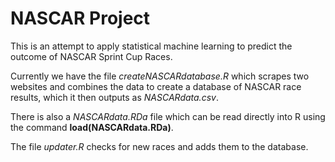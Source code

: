 # NASCAR Project

This is an attempt to apply statistical machine learning to predict the outcome
of NASCAR Sprint Cup Races.  

Currently we have the file _createNASCARdatabase.R_ which scrapes two websites
and combines the data to create a database of NASCAR race results, which it 
then outputs as _NASCARdata.csv_.

There is also a _NASCARdata.RDa_ file which can be read directly into R using 
the command **load(NASCARdata.RDa)**.

The file _updater.R_ checks for new races and adds them to the database.




